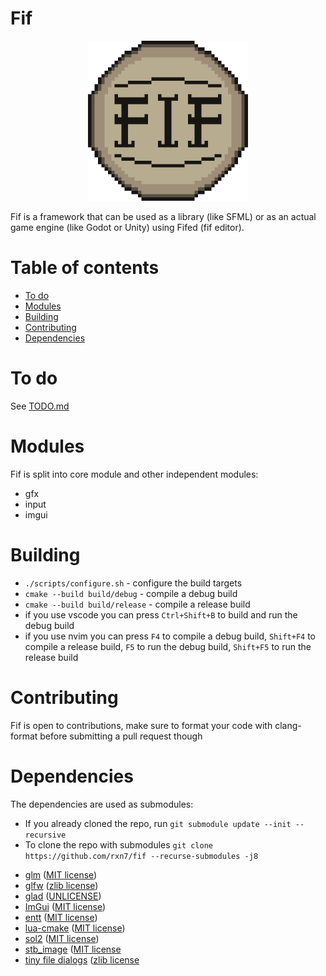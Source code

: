 # Fif
<p align=center>
  <img src="docs/logo.png" width="256">
</p>
Fif is a framework that can be used as a library (like SFML) or as an actual game engine (like Godot or Unity) using Fifed (fif editor).    

# Table of contents
- [To do](#to-do)  
- [Modules](#modules)  
- [Building](#building)  
- [Contributing](#contributing)  
- [Dependencies](#dependencies)  

# To do
See [TODO.md](TODO.md)

# Modules
Fif is split into core module and other independent modules:
- gfx
- input
- imgui

# Building
- ```./scripts/configure.sh``` - configure the build targets
- ```cmake --build build/debug``` - compile a debug build
- ```cmake --build build/release``` - compile a release build
- if you use vscode you can press `Ctrl+Shift+B` to build and run the debug build
- if you use nvim you can press `F4` to compile a debug build, `Shift+F4` to compile a release build, `F5` to run the debug build, `Shift+F5` to run the release build

# Contributing
Fif is open to contributions, make sure to format your code with clang-format before submitting a pull request though

# Dependencies
The dependencies are used as submodules:  
* If you already cloned the repo, run ```git submodule update --init --recursive```  
* To clone the repo with submodules ```git clone https://github.com/rxn7/fif --recurse-submodules -j8```  

- [glm](https://github.com/g-truc/glm) ([MIT license](https://github.com/g-truc/glm/blob/master/copying.txt))   
- [glfw](https://github.com/glfw/glfw) ([zlib license](https://github.com/glfw/glfw/blob/master/LICENSE.md))     
- [glad](https://github.com/nitrix/glad/) ([UNLICENSE](https://github.com/nitrix/glad/blob/master/UNLICENSE))   
- [ImGui](https://github.com/ocornut/imgui) ([MIT license](https://github.com/ocornut/imgui/blob/master/LICENSE.txt))   
- [entt](https://github.com/skypjack/entt) ([MIT license](https://github.com/skypjack/entt/blob/master/LICENSE))    
- [lua-cmake](https://github.com/lubgr/lua-cmake) ([MIT license](https://github.com/lubgr/lua-cmake/blob/master/LICENSE))    
- [sol2](https://github.com/ThePhD/sol2) ([MIT license](https://github.com/ThePhD/sol2/blob/develop/LICENSE.txt))    
- [stb_image](https://github.com/nothings/stb/blob/master/stb_image.h) ([MIT license](https://github.com/nothings/stb/blob/master/stb_image.h)
- [tiny file dialogs](https://sourceforge.net/projects/tinyfiledialogs) ([zlib license](https://sourceforge.net/p/tinyfiledialogs/code/ci/master/tree/README.txt#l1)
